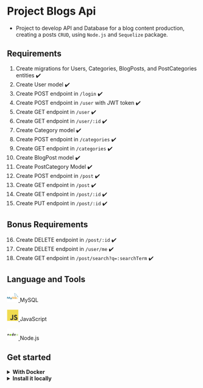 # Project Blogs Api

- Project to develop API and Database for a blog content production, creating a posts `CRUD`, using `Node.js` and `Sequelize` package.

## Requirements

1. Create migrations for Users, Categories, BlogPosts, and PostCategories entities ✔️
2. Create User model ✔️
3. Create POST endpoint in `/login` ✔️
4. Create POST endpoint in `/user` with JWT token ✔️
5. Create GET endpoint in `/user` ✔️
6. Create GET endpoint in `/user/:id` ✔️
7. Create Category model ✔️
8. Create POST endpoint in `/categories` ✔️
9. Create GET endpoint in `/categories` ✔️ 
10. Create BlogPost model ✔️
11. Create PostCategory Model ✔️
12. Create POST endpoint in `/post` ✔️
13. Create GET endpoint in `/post` ✔️
14. Create GET endpoint in `/post/:id` ✔️
15. Create PUT endpoint in `/post/:id` ✔️

## Bonus Requirements

16. Create DELETE endpoint in `/post/:id` ✔️
17. Create DELETE endpoint in `/user/me` ✔️
18. Create GET endpoint in `/post/search?q=:searchTerm` ✔️
 
## Language and Tools

<a href="https://www.mysql.com/" target="_blank"> <img src="https://raw.githubusercontent.com/devicons/devicon/master/icons/mysql/mysql-original-wordmark.svg" alt="mysql" width="30" height="30"/> </a>
MySQL
</br>
</br>
<a href="https://developer.mozilla.org/en-US/docs/Web/JavaScript" target="_blank"> <img src="https://raw.githubusercontent.com/devicons/devicon/master/icons/javascript/javascript-original.svg" alt="javascript" width="30" height="30"/> </a>
JavaScript
</br>
</br>
<a href="https://nodejs.org" target="_blank"> <img src="https://raw.githubusercontent.com/devicons/devicon/master/icons/nodejs/nodejs-original-wordmark.svg" alt="nodejs" width="30" height="30"/> </a>
Node.js

## Get started

<details>
  <summary><strong> With Docker </strong></summary>
  </br>
  👉 Dockerfile and Docker-compose were provided by Trybe
  
  ⚠️ Before you start, you must check if your docker-compose version is 1.29 or higher
  </br>
  
  - Run `node` and `db` by running: 
  ```sh
  $ docker-compose up -d --build
  ```
  
  - Open interactive terminal using:
  ```sh
  $ docker exec -it blogs_api bash
  ```
  
  - Install dependencies, inside the container, with: 
  ```sh
  $ npm install
  ```
</details>

<details>
  <summary><strong> Install it locally </strong></summary>
  </br>
  
  - Open terminal and create a directory in your preferred location:
  ```sh
  $ mkdir <Your directory name here>
  ```
  
  - Access directory then clone the repository:
  ```sh
  $ cd <Your directory name here>
  $ git clone git@github.com:ViniGB/Project-Blogs-Api.git
  ```
  
  - Access the newly created directory:
  ```sh
  $ cd Project-Blogs-Api
  ```
  
  - Install dependencies:
  ```sh
  $ npm install
  ```
</details>

<!-- Olá, Tryber!
Esse é apenas um arquivo inicial para o README do seu projeto.
É essencial que você preencha esse documento por conta própria, ok?
Não deixe de usar nossas dicas de escrita de README de projetos, e deixe sua criatividade brilhar!
⚠️ IMPORTANTE: você precisa deixar nítido:
- quais arquivos/pastas foram desenvolvidos por você; 
- quais arquivos/pastas foram desenvolvidos por outra pessoa estudante;
- quais arquivos/pastas foram desenvolvidos pela Trybe.
-->
